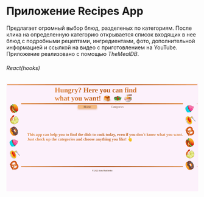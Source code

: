 # Приложение Recipes App
Предлагает огромный выбор блюд, разделеных по категориям. После клика на определенную категорию открывается список входящих в нее блюд с подробными рецептами, ингрeдиентами, фото, дополнительной информацией и ссылкой на видео с приготовлением на YouTube. Приложение реализовано с помощью *TheMealDB*. 
###### React(hooks)
![recipesApp](public/recipes.gif)
